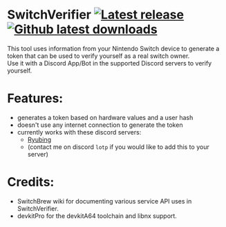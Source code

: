 # SwitchVerifier [![Latest release](https://img.shields.io/github/v/release/LotP1/SwitchVerifier)](https://github.com/LotP1/SwitchVerifier/releases/latest) [![Github latest downloads](https://img.shields.io/github/downloads/LotP1/SwitchVerifier/total.svg)](https://github.com/LotP1/SwitchVerifier/releases/latest)

This tool uses information from your Nintendo Switch device to generate a token that can be used to verify yourself as a real switch owner.<br>
Use it with a Discord App/Bot in the supported Discord servers to verify yourself.

# Features:
 - generates a token based on hardware values and a user hash
 - doesn't use any internet connection to generate the token
 - currently works with these discord servers:
   - [Ryubing](https://discord.gg/ryujinx)
   - (contact me on discord `lotp` if you would like to add this to your server)

# Credits:
- SwitchBrew wiki for documenting various service API uses in SwitchVerifier.
- devkitPro for the devkitA64 toolchain and libnx support.
